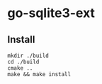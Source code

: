 # go-sqlite3-ext

## Install

```console
mkdir ./build
cd ./build
cmake ..
make && make install
```
